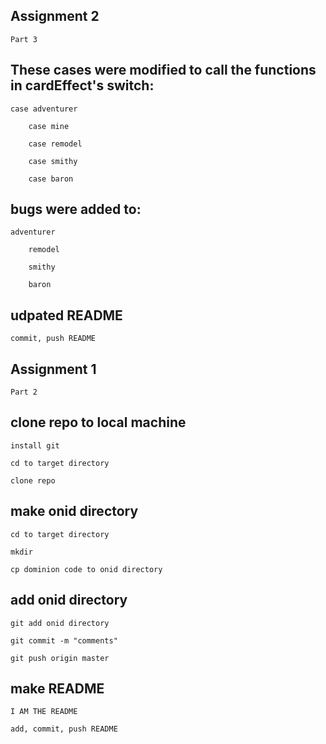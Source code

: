 
## Assignment 2

	Part 3

## These cases were modified to call the functions in cardEffect's switch:

	case adventurer

    	case mine
			
    	case remodel
	
    	case smithy

    	case baron

## bugs were added to:

	adventurer
			
    	remodel
	
    	smithy

    	baron

## udpated README

	commit, push README


## Assignment 1

	Part 2

## clone repo to local machine

	install git

	cd to target directory

	clone repo

## make onid directory

	cd to target directory

	mkdir

	cp dominion code to onid directory

## add onid directory

	git add onid directory

	git commit -m "comments"

	git push origin master

## make README

	I AM THE README

	add, commit, push README

